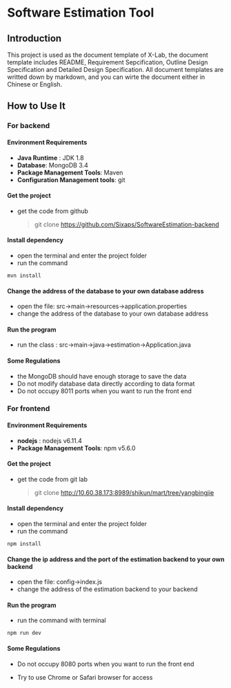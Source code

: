 # Software Estimation Tool

## Introduction

This project is used as the document template of X-Lab, the document template includes README, Requirement Sepcification, Outline Design Specification and Detailed Design Specification. All document templates are writted down by markdown, and you can wirte the document either in Chinese or English.

## How to Use It

### For backend

#### Environment Requirements

- **Java Runtime** : JDK 1.8
- **Database**: MongoDB 3.4
- **Package Management Tools**: Maven
- **Configuration Management tools**: git

#### Get the project

- get the code from github
  > git clone https://github.com/Sixaps/SoftwareEstimation-backend

#### Install dependency

- open the terminal and enter the project folder
- run the command

```
mvn install
```

#### Change the address of the database to your own database address

- open the file: src->main->resources->application.properties
- change the  address of the database to your own database address

#### Run the program

- run the class : src->main->java->estimation->Application.java

#### Some Regulations

- the MongoDB should have enough storage to save the data
- Do not modify database data directly according to data format
- Do not occupy 8011 ports when you want to run the front end



### For frontend

#### Environment Requirements

- **nodejs** : nodejs v6.11.4
- **Package Management Tools**: npm v5.6.0

#### Get the project

- get the code from git lab
  > git clone http://10.60.38.173:8989/shikun/mart/tree/yangbingjie

#### Install dependency

- open the terminal and enter the project folder
- run the command

```
npm install
```

#### Change the ip address and the port of the estimation backend to your own backend

- open the file: config->index.js
- change the  address of the estimation backend to your backend

#### Run the program

- run the command with terminal

```
npm run dev
```

#### Some Regulations

- Do not occupy 8080 ports when you want to run the front end

- Try to use Chrome or Safari browser for access



